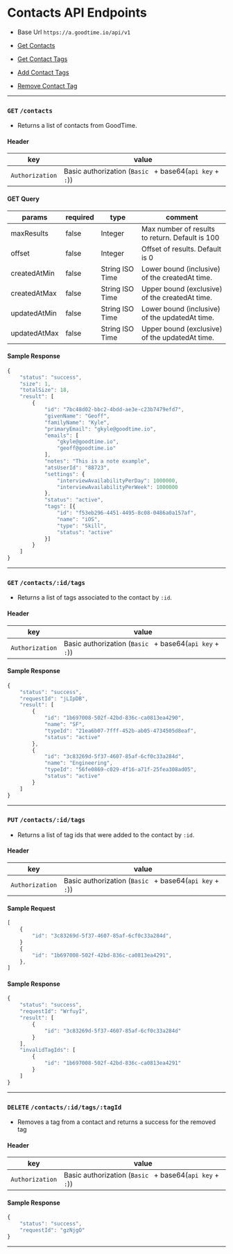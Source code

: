 # Contacts API Endpoints
* Base Url `https://a.goodtime.io/api/v1`

* [Get Contacts](#get-contacts)
* [Get Contact Tags](#get-contactsidtags)
* [Add Contact Tags](#put-contactsidtags)
* [Remove Contact Tag](#delete-contactsidtagstagid)

---


### `GET` `/contacts`
* Returns a list of contacts from GoodTime.

####  Header
key|value
---|---
`Authorization`| Basic authorization (`Basic ` + base64(`api key` + `:`))

#### GET Query
params | required | type | comment
---|---|---|---
maxResults | false | Integer | Max number of results to return. Default is 100
offset | false | Integer | Offset of results. Default is 0
createdAtMin | false | String ISO Time | Lower bound (inclusive) of the createdAt time.
createdAtMax | false | String ISO Time | Upper bound (exclusive) of the createdAt time.
updatedAtMin | false | String ISO Time | Lower bound (inclusive) of the updatedAt time.
updatedAtMax | false | String ISO Time | Upper bound (exclusive) of the updatedAt time.

#### Sample Response
```javascript
{
    "status": "success",
    "size": 1,
    "totalSize": 18,
    "result": [
        {
            "id": "7bc48d02-bbc2-4bdd-ae3e-c23b7479efd7",
            "givenName": "Geoff",
            "familyName": "Kyle",
            "primaryEmail": "gkyle@goodtime.io",
            "emails": [
                "gkyle@goodtime.io",
                "geoff@goodtime.io"
            ],
            "notes": "This is a note example",
            "atsUserId": "88723",
            "settings": {
                "interviewAvailabilityPerDay": 1000000,
                "interviewAvailabilityPerWeek": 1000000
            },
            "status": "active",
            "tags": [{
                "id": "f53eb296-4451-4495-8c08-0486a0a157af",
                "name": "iOS",
                "type": "Skill",
                "status": "active"
            }]
        }
    ]
}
```



---




### `GET` `/contacts/:id/tags`
* Returns a list of tags associated to the contact by `:id`.

####  Header
key|value
---|---
`Authorization`| Basic authorization (`Basic ` + base64(`api key` + `:`))

#### Sample Response
```javascript
{
    "status": "success",
    "requestId": "jLIpDB",
    "result": [
        {
            "id": "1b697008-502f-42bd-836c-ca0813ea4290",
            "name": "SF",
            "typeId": "21ea6b07-7fff-452b-ab05-4734505d8eaf",
            "status": "active"
        },
        {
            "id": "3c83269d-5f37-4607-85af-6cf0c33a284d",
            "name": "Engineering",
            "typeId": "56fe0869-c029-4f16-a71f-25fea308ad05",
            "status": "active"
        }
    ]
}
```



---




### `PUT` `/contacts/:id/tags`
* Returns a list of tag ids that were added to the contact by `:id`.

####  Header
key|value
---|---
`Authorization`| Basic authorization (`Basic ` + base64(`api key` + `:`))

#### Sample Request
```javascript
[
    {
        "id": "3c83269d-5f37-4607-85af-6cf0c33a284d",
    }
    {
        "id": "1b697008-502f-42bd-836c-ca0813ea4291",
    },
]
```

#### Sample Response
```javascript
{
    "status": "success",
    "requestId": "WrfuyI",
    "result": [
        {
            "id": "3c83269d-5f37-4607-85af-6cf0c33a284d"
        }
    ],
    "invalidTagIds": [
        {
            "id": "1b697008-502f-42bd-836c-ca0813ea4291"
        }
    ]
}
```


---





### `DELETE` `/contacts/:id/tags/:tagId`
* Removes a tag from a contact and returns a success for the removed tag 

####  Header
key|value
---|---
`Authorization`| Basic authorization (`Basic ` + base64(`api key` + `:`))

#### Sample Response
```javascript
{
    "status": "success",
    "requestId": "gzNjgO"
}
```



---
